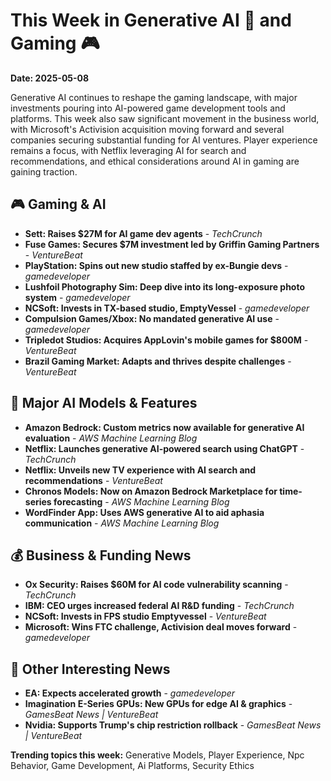 # This Week in Generative AI 🤖 and Gaming 🎮
**Date: 2025-05-08**

Generative AI continues to reshape the gaming landscape, with major investments pouring into AI-powered game development tools and platforms.  This week also saw significant movement in the business world, with Microsoft's Activision acquisition moving forward and several companies securing substantial funding for AI ventures.  Player experience remains a focus, with Netflix leveraging AI for search and recommendations, and ethical considerations around AI in gaming are gaining traction.

## 🎮 Gaming & AI
- **Sett: Raises $27M for AI game dev agents** - *TechCrunch*
- **Fuse Games: Secures $7M investment led by Griffin Gaming Partners** - *VentureBeat*
- **PlayStation: Spins out new studio staffed by ex-Bungie devs** - *gamedeveloper*
- **Lushfoil Photography Sim: Deep dive into its long-exposure photo system** - *gamedeveloper*
- **NCSoft: Invests in TX-based studio, EmptyVessel** - *gamedeveloper*
- **Compulsion Games/Xbox: No mandated generative AI use** - *gamedeveloper*
- **Tripledot Studios: Acquires AppLovin's mobile games for $800M** - *VentureBeat*
- **Brazil Gaming Market: Adapts and thrives despite challenges** - *VentureBeat*


## 🧠 Major AI Models & Features
- **Amazon Bedrock: Custom metrics now available for generative AI evaluation** - *AWS Machine Learning Blog*
- **Netflix: Launches generative AI-powered search using ChatGPT** - *TechCrunch*
- **Netflix: Unveils new TV experience with AI search and recommendations** - *VentureBeat*
- **Chronos Models: Now on Amazon Bedrock Marketplace for time-series forecasting** - *AWS Machine Learning Blog*
- **WordFinder App: Uses AWS generative AI to aid aphasia communication** - *AWS Machine Learning Blog*


## 💰 Business & Funding News
- **Ox Security: Raises $60M for AI code vulnerability scanning** - *TechCrunch*
- **IBM: CEO urges increased federal AI R&D funding** - *TechCrunch*
- **NCSoft: Invests in FPS studio Emptyvessel** - *VentureBeat*
- **Microsoft: Wins FTC challenge, Activision deal moves forward** - *gamedeveloper*


## 📌 Other Interesting News
- **EA: Expects accelerated growth** - *gamedeveloper*
- **Imagination E-Series GPUs: New GPUs for edge AI & graphics** - *GamesBeat News | VentureBeat*
- **Nvidia: Supports Trump's chip restriction rollback** - *GamesBeat News | VentureBeat*


**Trending topics this week:** Generative Models, Player Experience, Npc Behavior, Game Development, Ai Platforms, Security Ethics